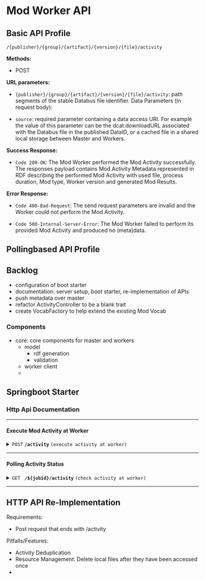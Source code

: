 # Mod Worker API

## Basic API Profile

`/{publisher}/{group}/{artifact}/{version}/{file}/activity`

**Methods:**

- POST

**URL parameters:**

- `{publisher}/{group}/{artifact}/{version}/{file}/activity`: path segments of the stable Databus file identifier. Data Parameters (in request body):

- `source`: required parameter containing a data access URI. For example the value of this parameter can be the dcat:downloadURL associated with the Databus file in the published DataID, or a cached file in a shared local storage between Master and Workers.

**Success Response:**

- `Code 200-OK`: The Mod Worker performed the Mod Activity successfully. The responses payload contains Mod Activity Metadata represented in RDF describing the performed Mod Activity with used file, process duration, Mod type, Worker version and generated Mod Results.

**Error Response:**

- `Code 400-Bad-Request`: The send request parameters are invalid and the Worker could not perform the Mod Activity.

- `Code 500-Internal-Server-Error`: The Mod Worker failed to perform its provided Mod Activity and produced no (meta)data.

## Pollingbased API Profile

## Backlog
- configuration of boot starter
- documentation: server setup, boot starter, re-implementation of APIs
- push metadata over master
- refactor ActivityController to be a blank trait
- create VocabFactory to help extend the existing Mod Vocab

### Components

- core: core components for master and workers
    - model
        - rdf generation
        - validation
    - worker client
    -

## Springboot Starter

### Http Api Documentation

---

#### Execute Mod Activity at Worker

<details>
 <summary><code>POST</code> <code><b>/activity</b></code> <code>(execute activity at worker)</code></summary>

##### Parameters

> | name   |  type     | data type | description          |
> |--------| -------|-----------|-----------|
> | dataId |  required | string    | IRI of dataid entity | 
> | accessIRI      |  optional | string    | access IRI of data | 

##### Responses

> | http code | content-type       | response                                  |
> |--------------------|-------------------------------------------|-----------------------------------|
> | `200`     | `text/turtle`      | `Descriptive Mod Activity Metadata`       |
> | `202`     | `text/plain`       | `Descriptive Mod Activity Metadata`       |
> | `400`     | `application/json` | `{"code":"400","message":"Bad Request"}`  |
> | `500`     | `application/json` | `{"code":"500","message":"${Exception}"}` |

##### Example cURL

> ```javascript
>  curl -X POST --data-urlencode "dataId=TODO" http://localhost:8080/
> ```

</details>

---

#### Polling Activity Status

<details>
 <summary><code>GET </code> <code><b>/${jobid}/activity</b></code> <code>(check activity at worker)</code></summary>

##### Responses

> | http code | content-type              | response                                                        |
> |---------------------------|-----------------------------------------------------------------|-----------------------------------|
> | `202`     | `text/turtle`             | `Configuration created successfully`                            |
> | `202`     | `text/plain`              | `Configuration created successfully`                            |
> | `400`     | `application/json`        | `{"code":"400","message":"Bad Request"}`                        |
> | `500`     |`application/json` | `{"code":"500","message":"${Exception}"}`                       |

##### Example cURL

> ```javascript
>  curl -X POST -H "Content-Type: application/json" --data @post.json http://localhost:8889/
> ```

</details>

---

## HTTP API Re-Implementation

[//]: # (The master will follow redirects &#40;includes 202&#41; and obeys retry after headers)

Requirements:
- Post request that ends with /activity

Pitfalls/Features:
- Activity Deduplication
- Resource Management: Delete local files after they have been accessed once
- 

